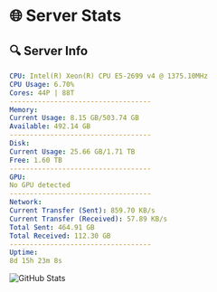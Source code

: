 # 🌐 Server Stats
## 🔍 Server Info
```yaml
CPU: Intel(R) Xeon(R) CPU E5-2699 v4 @ 1375.10MHz
CPU Usage: 6.70%
Cores: 44P | 88T
-----------------------------------
Memory:
Current Usage: 8.15 GB/503.74 GB
Available: 492.14 GB
-----------------------------------
Disk:
Current Usage: 25.66 GB/1.71 TB
Free: 1.60 TB
-----------------------------------
GPU:
No GPU detected
-----------------------------------
Network:
Current Transfer (Sent): 859.70 KB/s
Current Transfer (Received): 57.89 KB/s
Total Sent: 464.91 GB
Total Received: 112.30 GB
-----------------------------------
Uptime:
8d 15h 23m 8s
```
![GitHub Stats](https://img.shields.io/badge/Updated-2025-04-28_08:31:56-blue)